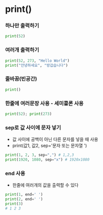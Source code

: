 # print() 

### 하나만 출력하기 
```python
print(52)
```

### 여러개 출력하기 
```python
print(52, 273, "Hello World")
print("안녕하세요", "방갑습니다")
```

### 줄바꿈(빈공간)
```python
print()
```

### 한줄에 여러문장 사용 - 세미콜론 사용 
```python
print(52); print(273)
```

### sep로 값 사이에 문자 넣기 
- 값 사이에 공백이 아닌 다른 문자를 넣을 때 사용 
- print(값1, 값2, sep='문자 또는 문자열 ')
```python
print(1, 2, 3, sep=",") # 1,2,3
print(1920, 1080, sep="x") # 1920x1080
```

### end 사용 
- 한줄에 여러개의 값을 출력할 수 있다 
```python
print(1, end=' ')
print(2, end=' ')
print(3)
# 1 2 3
```